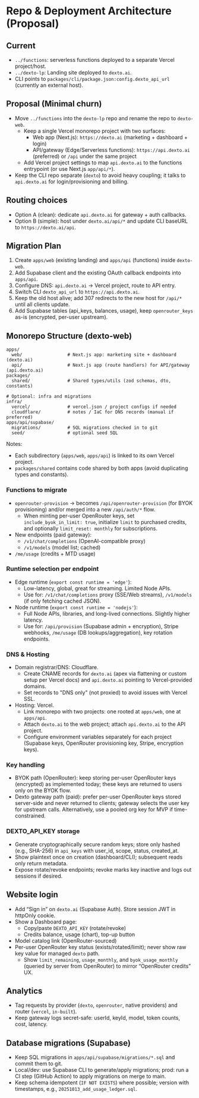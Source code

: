# Repo & Deployment Architecture (Proposal)

## Current
- `../functions`: serverless functions deployed to a separate Vercel project/host.
- `../dexto-lp`: Landing site deployed to `dexto.ai`.
- CLI points to `packages/cli/package.json:config.dexto_api_url` (currently an external host).

## Proposal (Minimal churn)
- Move `../functions` into the `dexto-lp` repo and rename the repo to `dexto-web`.
  - Keep a single Vercel monorepo project with two surfaces:
    - Web app (Next.js): `https://dexto.ai` (marketing + dashboard + login)
    - API/gateway (Edge/Serverless functions): `https://api.dexto.ai` (preferred) or `/api` under the same project
  - Add Vercel project settings to map `api.dexto.ai` to the functions entrypoint (or use Next.js `app/api/*`).
- Keep the CLI repo separate (`dexto`) to avoid heavy coupling; it talks to `api.dexto.ai` for login/provisioning and billing.

## Routing choices
- Option A (clean): dedicate `api.dexto.ai` for gateway + auth callbacks.
- Option B (simple): host under `dexto.ai/api/*` and update CLI baseURL to `https://dexto.ai/api`.

## Migration Plan
1. Create `apps/web` (existing landing) and `apps/api` (functions) inside `dexto-web`.
2. Add Supabase client and the existing OAuth callback endpoints into `apps/api`.
3. Configure DNS: `api.dexto.ai` → Vercel project, route to API entry.
4. Switch CLI `dexto_api_url` to `https://api.dexto.ai`.
5. Keep the old host alive; add 307 redirects to the new host for `/api/*` until all clients update.
 6. Add Supabase tables (api_keys, balances, usage), keep `openrouter_keys` as-is (encrypted, per-user upstream).

## Monorepo Structure (dexto-web)
```
apps/
  web/                 # Next.js app: marketing site + dashboard (dexto.ai)
  api/                 # Next.js app (route handlers) for API/gateway (api.dexto.ai)
packages/
  shared/              # Shared types/utils (zod schemas, dto, constants)

# Optional: infra and migrations
infra/
  vercel/              # vercel.json / project configs if needed
  cloudflare/          # notes / IaC for DNS records (manual if preferred)
apps/api/supabase/
  migrations/          # SQL migrations checked in to git
  seed/                # optional seed SQL
```
Notes:
- Each subdirectory (`apps/web`, `apps/api`) is linked to its own Vercel project.
- `packages/shared` contains code shared by both apps (avoid duplicating types and constants).

### Functions to migrate
- `openrouter-provision` → becomes `/api/openrouter-provision` (for BYOK provisioning) and/or merged into a new `/api/auth/*` flow.
  - When minting per-user OpenRouter keys, set `include_byok_in_limit: true`, initialize `limit` to purchased credits, and optionally `limit_reset: monthly` for subscriptions.
- New endpoints (paid gateway):
  - `/v1/chat/completions` (OpenAI-compatible proxy)
  - `/v1/models` (model list; cached)
- `/me/usage` (credits + MTD usage)

### Runtime selection per endpoint
- Edge runtime (`export const runtime = 'edge'`):
  - Low-latency, global, great for streaming. Limited Node APIs.
  - Use for: `/v1/chat/completions` proxy (SSE/Web streams), `/v1/models` (if only fetching cached JSON).
- Node runtime (`export const runtime = 'nodejs'`):
  - Full Node APIs, libraries, and long-lived connections. Slightly higher latency.
  - Use for: `/api/provision` (Supabase admin + encryption), Stripe webhooks, `/me/usage` (DB lookups/aggregation), key rotation endpoints.

### DNS & Hosting
- Domain registrar/DNS: Cloudflare.
  - Create CNAME records for `dexto.ai` (apex via flattening or custom setup per Vercel docs) and `api.dexto.ai` pointing to Vercel-provided domains.
  - Set records to "DNS only" (not proxied) to avoid issues with Vercel SSL.
- Hosting: Vercel.
  - Link monorepo with two projects: one rooted at `apps/web`, one at `apps/api`.
  - Attach `dexto.ai` to the web project; attach `api.dexto.ai` to the API project.
  - Configure environment variables separately for each project (Supabase keys, OpenRouter provisioning key, Stripe, encryption keys).

### Key handling
- BYOK path (OpenRouter): keep storing per-user OpenRouter keys (encrypted) as implemented today; these keys are returned to users only on the BYOK flow.
- Dexto gateway path (paid): prefer per-user OpenRouter keys stored server-side and never returned to clients; gateway selects the user key for upstream calls. Alternatively, use a pooled org key for MVP if time-constrained.

### DEXTO_API_KEY storage
- Generate cryptographically secure random keys; store only hashed (e.g., SHA-256) in `api_keys` with user_id, scope, status, created_at.
- Show plaintext once on creation (dashboard/CLI); subsequent reads only return metadata.
- Expose rotate/revoke endpoints; revoke marks key inactive and logs out sessions if desired.

## Website login
- Add “Sign in” on `dexto.ai` (Supabase Auth). Store session JWT in httpOnly cookie.
- Show a Dashboard page:
  - Copy/paste `DEXTO_API_KEY` (rotate/revoke)
  - Credits balance, usage (chart), top-up button
- Model catalog link (OpenRouter-sourced)
- Per-user OpenRouter key status (exists/rotated/limit); never show raw key value for managed `dexto` path.
  - Show `limit_remaining`, `usage_monthly`, and `byok_usage_monthly` (queried by server from OpenRouter) to mirror “OpenRouter credits” UX.

## Analytics
- Tag requests by provider (`dexto`, `openrouter`, native providers) and router (`vercel`, `in-built`).
- Keep gateway logs secret-safe: userId, keyId, model, token counts, cost, latency.

## Database migrations (Supabase)
- Keep SQL migrations in `apps/api/supabase/migrations/*.sql` and commit them to git.
- Local/dev: use Supabase CLI to generate/apply migrations; prod: run a CI step (GitHub Action) to apply migrations on merge to main.
- Keep schema idempotent (`IF NOT EXISTS`) where possible; version with timestamps, e.g., `20251013_add_usage_ledger.sql`.
